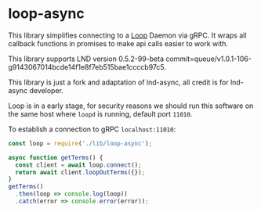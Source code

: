 # loop-async

This library simplifies connecting to a [Loop](https://github.com/lightninglabs/loop) Daemon via gRPC. It wraps all callback functions in promises to make api calls easier to work with.

This library supports LND version 0.5.2-99-beta commit=queue/v1.0.1-106-g9143067014bcde14f1e8f7eb515bae1ccccb97c5.

This library is just a fork and adaptation of lnd-async, all credit is for lnd-async developer.

Loop is in a early stage, for security reasons we should run this software on the same host where `loopd` is running, default port `11010`.

To establish a connection to gRPC `localhost:11010`:

```javascript
const loop = require('./lib/loop-async');

async function getTerms() {
  const client = await loop.connect();
  return await client.loopOutTerms({});
}
getTerms()
  .then(loop => console.log(loop))
  .catch(error => console.error(error));
```
